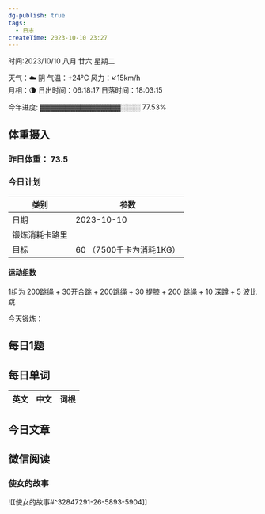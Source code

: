 ```yaml
---
dg-publish: true
tags:
  - 日志
createTime: 2023-10-10 23:27
---
```



时间:2023/10/10 八月 廿六 星期二

天气：☁️   阴 气温：+24°C 风力：↙15km/h  
月相：🌘 日出时间：06:18:17 日落时间：18:03:15

今年进度: ▓▓▓▓▓▓▓▓▓▓▓▓▓▓▓▓░░░░ 77.53%

## 体重摄入

### 昨日体重： 73.5
### 今日计划

| 类别           | 参数                    |
| -------------- | ----------------------- |
| 日期           | 2023-10-10               |
| 锻炼消耗卡路里 | |
| 目标           | 60      （7500千卡为消耗1KG）                |


#### 运动组数

1组为 200跳绳 + 30开合跳 + 200跳绳 + 30 提膝 + 200 跳绳 + 10 深蹲 + 5 波比跳

今天锻炼：





## 每日1题


## 每日单词

| 英文       | 中文       |词根|
| ---------- | ---------- | ---|


## 今日文章
 

## 微信阅读

<!-- start of weread -->

### 使女的故事
![[使女的故事#^32847291-26-5893-5904]]

<!-- end of weread -->
